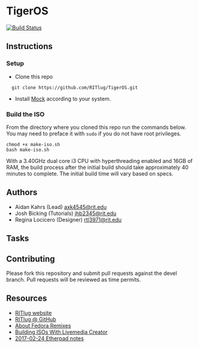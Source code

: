 TigerOS
====================

[![Build Status](http://tigeros.ritlug.com:8080/job/TigerOS/badge/icon)](http://tigeros.ritlug.com:8080/job/TigerOS/)

## Instructions
### Setup 
* Clone this repo
```  
  git clone https://github.com/RITlug/TigerOS.git
```
* Install [Mock](https://github.com/rpm-software-management/mock/wiki) according to your system.
### Build the ISO
From the directory where you cloned this repo run the commands below. You may need to preface it with `sudo` if you do not have root privileges.
```
chmod +x make-iso.sh
bash make-iso.sh
```
With a 3.40GHz dual core i3 CPU with hyperthreading enabled and 16GB of RAM, the build process after the initial build should take approximately 40 minutes to complete. The initial build time will vary based on specs. 

## Authors

* Aidan Kahrs (Lead) <axk4545@rit.edu>
* Josh Bicking (Tutorials) <jhb2345@rit.edu>
* Regina Locicero (Designer) <rtl3971@rit.edu>


## Tasks

## Contributing
Please fork this repository and submit pull requests against the devel branch. Pull requests will be reviewed as time permits.
## Resources

* [RITlug website](http://ritlug.com)
* [RITlug @ GitHub](https://github.com/RITlug)
* [About Fedora Remixes](https://fedoraproject.org/wiki/Remix)
* [Building ISOs With Livemedia Creator](https://fedoraproject.org/wiki/Livemedia-creator-_How_to_create_and_use_a_Live_CD)
* [2017-02-24 Etherpad notes](https://etherpad.gnome.org/p/rit-remix-discussion)
